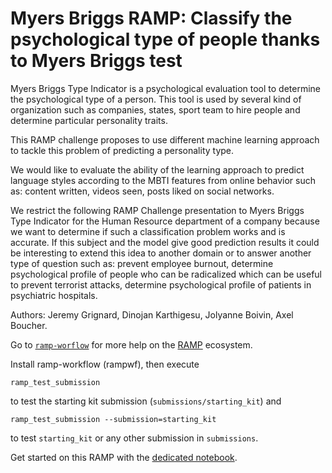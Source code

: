 # Myers Briggs RAMP: Classify the psychological type of people thanks to Myers Briggs test

Myers Briggs Type Indicator is a psychological evaluation tool to determine the psychological type of a person. 
This tool is used by several kind of organization such as companies, states, sport team to hire people and determine particular personality traits.

This RAMP challenge proposes to use different machine learning approach to tackle this problem of predicting a personality type.

We would like to evaluate the ability of the learning approach to predict language styles according to the MBTI features from online behavior such as: content written, videos seen, posts liked on social networks.

We restrict the following RAMP Challenge presentation to Myers Briggs Type Indicator for the Human Resource department of a company because we want to determine if such a classification problem works and is accurate. 
If this subject and the model give good prediction results it could be interesting to extend this idea to another domain or to answer another type of question such as: prevent employee burnout, determine psychological profile of people who can be radicalized which can be useful to prevent terrorist attacks, determine psychological profile of patients in psychiatric hospitals.

Authors: Jeremy Grignard, Dinojan Karthigesu, Jolyanne Boivin, Axel Boucher.

Go to [`ramp-worflow`](https://github.com/paris-saclay-cds/ramp-workflow) for more help on the [RAMP](http:www.ramp.studio) ecosystem.

Install ramp-workflow (rampwf), then execute

```
ramp_test_submission
```

to test the starting kit submission (`submissions/starting_kit`) and

```
ramp_test_submission --submission=starting_kit
```

to test `starting_kit` or any other submission in `submissions`.

Get started on this RAMP with the [dedicated notebook](PROJET_RAMP-Myers-Briggs.ipynb).


